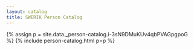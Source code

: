 ```yaml
---
layout: catalog
title: SWERIK Person Catalog
---
```

{% assign p = site.data._person-catalog.i-3sN9DMuKUv4qbPVAGpgpoG %}
{% include person-catalog.html p=p %}

